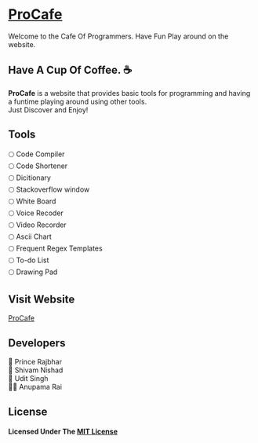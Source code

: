 # [ProCafe](https://projectx-b1100.web.app)

Welcome to the Cafe Of Programmers. Have Fun Play around on the website.

## Have A Cup Of Coffee. :coffee:

**ProCafe** is a website that provides basic tools for programming and having a funtime playing around using other tools. <br />
Just Discover and Enjoy!


## Tools
:full_moon: Code Compiler <br />
:full_moon: Code Shortener <br />
:full_moon: Dicitionary <br />
:full_moon: Stackoverflow window <br />
:full_moon: White Board <br />
:full_moon: Voice Recoder <br />
:full_moon: Video Recorder <br />
:full_moon: Ascii Chart <br /> 
:full_moon: Frequent Regex Templates<br />
:full_moon: To-do List <br />
:full_moon: Drawing Pad <br />

## Visit Website

[ProCafe](https://projectx-b1100.web.app)

## Developers

:adult: Prince Rajbhar <br />
:adult: Shivam Nishad <br />
:adult: Udit Singh <br />
:curly_haired_woman: Anupama Rai <br />

## License

 #### Licensed Under The [MIT License](LICENSE)


